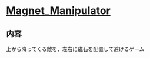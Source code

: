 # [Magnet_Manipulator](https://itsuki-jp.github.io/Magnet_Manipulator/)

## 内容
上から降ってくる敵を，左右に磁石を配置して避けるゲーム
